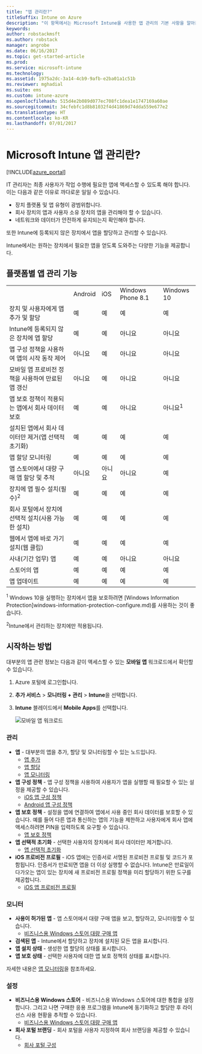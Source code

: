 ```yaml
---
title: "앱 관리란?"
titleSuffix: Intune on Azure
description: "이 항목에서는 Microsoft Intune을 사용한 앱 관리의 기본 사항을 알아봅니다.\""
keywords: 
author: robstackmsft
ms.author: robstack
manager: angrobe
ms.date: 06/16/2017
ms.topic: get-started-article
ms.prod: 
ms.service: microsoft-intune
ms.technology: 
ms.assetid: 1975a2dc-3a14-4cb9-9afb-e2ba01a1c51b
ms.reviewer: mghadial
ms.suite: ems
ms.custom: intune-azure
ms.openlocfilehash: 515d4e2b089d077ec708fc1dea1e1747169a60ae
ms.sourcegitcommit: 34cfebfc1d8b81032f4d41869d74dda559e677e2
ms.translationtype: HT
ms.contentlocale: ko-KR
ms.lasthandoff: 07/01/2017
---
```

# <a name="what-is-microsoft-intune-app-management"></a>Microsoft Intune 앱 관리란?


[!INCLUDE[azure_portal](./includes/azure_portal.md)]


IT 관리자는 최종 사용자가 작업 수행에 필요한 앱에 액세스할 수 있도록 해야 합니다. 이는 다음과 같은 이유로 까다로운 일일 수 있습니다.
- 장치 플랫폼 및 앱 유형이 광범위합니다.
- 회사 장치의 앱과 사용자 소유 장치의 앱을 관리해야 할 수 있습니다.
- 네트워크와 데이터가 안전하게 유지되는지 확인해야 합니다.

또한 Intune에 등록되지 않은 장치에서 앱을 할당하고 관리할 수 있습니다.

Intune에서는 원하는 장치에서 필요한 앱을 얻도록 도와주는 다양한 기능을 제공합니다.

## <a name="app-management-capabilities-by-platform"></a>플랫폼별 앱 관리 기능

||||||
|-|-|-|-|-|
|&nbsp; |Android|iOS|Windows Phone 8.1|Windows 10|
|장치 및 사용자에게 앱 추가 및 할당|예|예|예|예|
|Intune에 등록되지 않은 장치에 앱 할당|예|예|아니요|아니요|
|앱 구성 정책을 사용하여 앱의 시작 동작 제어|아니요|예|아니요|아니요|
|모바일 앱 프로비전 정책을 사용하여 만료된 앱 갱신|아니요|예|아니요|아니요|
|앱 보호 정책이 적용되는 앱에서 회사 데이터 보호|예|예|아니요|아니요<sup>1</sup>|
|설치된 앱에서 회사 데이터만 제거(앱 선택적 초기화)|예|예|예|예|
|앱 할당 모니터링|예|예|예|예|
|앱 스토어에서 대량 구매 앱 할당 및 추적|아니요|아니요|아니요|예|
|장치에 앱 필수 설치(필수)<sup>2</sup>|예|예|예|예|
|회사 포털에서 장치에 선택적 설치(사용 가능한 설치)|예|예|예|예|
|웹에서 앱에 바로 가기 설치(웹 클립)|예|예|예|예|
|사내(기간 업무) 앱|예|예|아니요|아니요|
|스토어의 앱|예|예|예|예|
|앱 업데이트|예|예|예|예|

<sup>1</sup> Windows 10을 실행하는 장치에서 앱을 보호하려면 [Windows Information Protection]windows-information-protection-configure.md)를 사용하는 것이 좋습니다.

<sup>2</sup>Intune에서 관리하는 장치에만 적용됩니다.

## <a name="how-to-get-started"></a>시작하는 방법

대부분의 앱 관련 정보는 다음과 같이 액세스할 수 있는 **모바일 앱** 워크로드에서 확인할 수 있습니다.

1. Azure 포털에 로그인합니다.
2. **추가 서비스** > **모니터링 + 관리** > **Intune**을 선택합니다.
3. **Intune** 블레이드에서 **Mobile Apps**를 선택합니다.

    ![모바일 앱 워크로드](./media/apps-workload.png)

### <a name="manage"></a>관리
- **앱** - 대부분의 앱을 추가, 할당 및 모니터링할 수 있는 노드입니다.
    - [앱 추가](apps-add.md)
    - [앱 할당](apps-deploy.md)
    - [앱 모니터링](apps-monitor.md)
- **앱 구성 정책** - 앱 구성 정책을 사용하여 사용자가 앱을 실행할 때 필요할 수 있는 설정을 제공할 수 있습니다.
    - [iOS 앱 구성 정책](app-configuration-policies-use-ios.md)
    - [Android 앱 구성 정책](app-configuration-policies-use-android.md)
- **앱 보호 정책** - 설정을 앱에 연결하여 앱에서 사용 중인 회사 데이터를 보호할 수 있습니다. 예를 들어 다른 앱과 통신하는 앱의 기능을 제한하고 사용자에게 회사 앱에 액세스하려면 PIN을 입력하도록 요구할 수 있습니다.
    - [앱 보호 정책](app-protection-policies.md)
- **앱 선택적 초기화** - 선택한 사용자의 장치에서 회사 데이터만 제거합니다.
    - [앱 선택적 초기화](apps-selective-wipe.md)
- **iOS 프로비전 프로필** - iOS 앱에는 인증서로 서명된 프로비전 프로필 및 코드가 포함됩니다. 인증서가 만료되면 앱을 더 이상 실행할 수 없습니다. Intune은 만료일이 다가오는 앱이 있는 장치에 새 프로비전 프로필 정책을 미리 할당하기 위한 도구를 제공합니다.
    - [iOS 앱 프로비전 프로필](app-provisioning-profile-ios.md)

### <a name="monitor"></a>모니터
- **사용이 허가된 앱** - 앱 스토어에서 대량 구매 앱을 보고, 할당하고, 모니터링할 수 있습니다.
    - [비즈니스용 Windows 스토어 대량 구매 앱](windows-store-for-business.md)
- **검색된 앱** - Intune에서 할당하고 장치에 설치된 모든 앱을 표시합니다.
- **앱 설치 상태** - 생성한 앱 할당의 상태를 표시합니다.
- **앱 보호 상태** - 선택한 사용자에 대한 앱 보호 정책의 상태를 표시합니다.

자세한 내용은 [앱 모니터링](apps-monitor.md)을 참조하세요.

### <a name="setup"></a>설정
<!--- **iOS VPP Tokens**
    - [iOS volume-purchased apps](vpp-apps-ios.md) --->
- **비즈니스용 Windows 스토어** - 비즈니스용 Windows 스토어에 대한 통합을 설정합니다. 그리고 나면 구매한 응용 프로그램을 Intune에 동기화하고 할당한 후 라이선스 사용 현황을 추적할 수 있습니다.
    - [비즈니스용 Windows 스토어 대량 구매 앱](windows-store-for-business.md)
- **회사 포털 브랜딩** - 회사 포털을 사용자 지정하여 회사 브랜딩을 제공할 수 있습니다.
    - [회사 포털 구성](company-portal-app.md)
